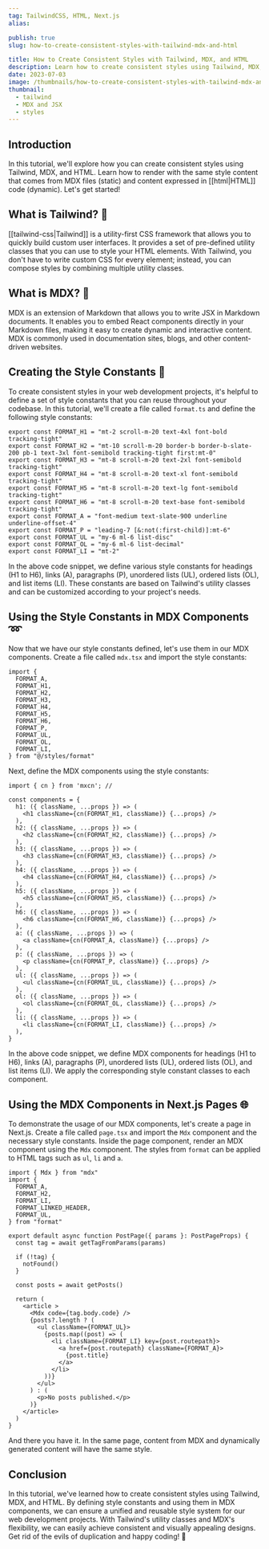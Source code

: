 ```yaml
---
tag: TailwindCSS, HTML, Next.js
alias:

publish: true
slug: how-to-create-consistent-styles-with-tailwind-mdx-and-html

title: How to Create Consistent Styles with Tailwind, MDX, and HTML
description: Learn how to create consistent styles using Tailwind, MDX, and HTML. This tutorial provides instructions for using the same styles in MDX and HTML content.
date: 2023-07-03
image: /thumbnails/how-to-create-consistent-styles-with-tailwind-mdx-and-html.png
thumbnail:
  - tailwind
  - MDX and JSX
  - styles
---
```


## Introduction
In this tutorial, we'll explore how you can create consistent styles using Tailwind, MDX, and HTML. Learn how to render with the same style content that comes from MDX files (static) and content expressed in [[html|HTML]] code (dynamic). Let's get started!

## What is Tailwind? 🎨
[[tailwind-css|Tailwind]] is a utility-first CSS framework that allows you to quickly build custom user interfaces. It provides a set of pre-defined utility classes that you can use to style your HTML elements. With Tailwind, you don't have to write custom CSS for every element; instead, you can compose styles by combining multiple utility classes.

## What is MDX? 📝
MDX is an extension of Markdown that allows you to write JSX in Markdown documents. It enables you to embed React components directly in your Markdown files, making it easy to create dynamic and interactive content. MDX is commonly used in documentation sites, blogs, and other content-driven websites.

## Creating the Style Constants 🎨
To create consistent styles in your web development projects, it's helpful to define a set of style constants that you can reuse throughout your codebase. In this tutorial, we'll create a file called `format.ts` and define the following style constants:

```tsx
export const FORMAT_H1 = "mt-2 scroll-m-20 text-4xl font-bold tracking-tight"
export const FORMAT_H2 = "mt-10 scroll-m-20 border-b border-b-slate-200 pb-1 text-3xl font-semibold tracking-tight first:mt-0"
export const FORMAT_H3 = "mt-8 scroll-m-20 text-2xl font-semibold tracking-tight"
export const FORMAT_H4 = "mt-8 scroll-m-20 text-xl font-semibold tracking-tight"
export const FORMAT_H5 = "mt-8 scroll-m-20 text-lg font-semibold tracking-tight"
export const FORMAT_H6 = "mt-8 scroll-m-20 text-base font-semibold tracking-tight"
export const FORMAT_A = "font-medium text-slate-900 underline underline-offset-4"
export const FORMAT_P = "leading-7 [&:not(:first-child)]:mt-6"
export const FORMAT_UL = "my-6 ml-6 list-disc"
export const FORMAT_OL = "my-6 ml-6 list-decimal"
export const FORMAT_LI = "mt-2"
```

In the above code snippet, we define various style constants for headings (H1 to H6), links (A), paragraphs (P), unordered lists (UL), ordered lists (OL), and list items (LI). These constants are based on Tailwind's utility classes and can be customized according to your project's needs.

## Using the Style Constants in MDX Components ➿
Now that we have our style constants defined, let's use them in our MDX components. Create a file called `mdx.tsx`  and import the style constants:

```tsx
import {
  FORMAT_A,
  FORMAT_H1,
  FORMAT_H2,
  FORMAT_H3,
  FORMAT_H4,
  FORMAT_H5,
  FORMAT_H6,
  FORMAT_P,
  FORMAT_UL,
  FORMAT_OL,
  FORMAT_LI,
} from "@/styles/format"
```

Next, define the MDX components using the style constants:

```tsx
import { cn } from 'mxcn'; //

const components = {
  h1: ({ className, ...props }) => (
    <h1 className={cn(FORMAT_H1, className)} {...props} />
  ),
  h2: ({ className, ...props }) => (
    <h2 className={cn(FORMAT_H2, className)} {...props} />
  ),
  h3: ({ className, ...props }) => (
    <h3 className={cn(FORMAT_H3, className)} {...props} />
  ),
  h4: ({ className, ...props }) => (
    <h4 className={cn(FORMAT_H4, className)} {...props} />
  ),
  h5: ({ className, ...props }) => (
    <h5 className={cn(FORMAT_H5, className)} {...props} />
  ),
  h6: ({ className, ...props }) => (
    <h6 className={cn(FORMAT_H6, className)} {...props} />
  ),
  a: ({ className, ...props }) => (
    <a className={cn(FORMAT_A, className)} {...props} />
  ),
  p: ({ className, ...props }) => (
    <p className={cn(FORMAT_P, className)} {...props} />
  ),
  ul: ({ className, ...props }) => (
    <ul className={cn(FORMAT_UL, className)} {...props} />
  ),
  ol: ({ className, ...props }) => (
    <ol className={cn(FORMAT_OL, className)} {...props} />
  ),
  li: ({ className, ...props }) => (
    <li className={cn(FORMAT_LI, className)} {...props} />
  ),
}
```

In the above code snippet, we define MDX components for headings (H1 to H6), links (A), paragraphs (P), unordered lists (UL), ordered lists (OL), and list items (LI). We apply the corresponding style constant classes to each component.

## Using the MDX Components in Next.js Pages 🌐
To demonstrate the usage of our MDX components, let's create a page in Next.js. Create a file called `page.tsx` and import the `Mdx` component and the necessary style constants. Inside the page component, render an MDX component using the `Mdx` component. The styles from `format` can be applied to HTML tags such as `ul`, `li` and `a`.

```tsx
import { Mdx } from "mdx"
import {
  FORMAT_A,
  FORMAT_H2,
  FORMAT_LI,
  FORMAT_LINKED_HEADER,
  FORMAT_UL,
} from "format"

export default async function PostPage({ params }: PostPageProps) {
  const tag = await getTagFromParams(params)

  if (!tag) {
    notFound()
  }

  const posts = await getPosts()

  return (
    <article >
      <Mdx code={tag.body.code} />
      {posts?.length ? (
        <ul className={FORMAT_UL}>
          {posts.map((post) => (
            <li className={FORMAT_LI} key={post.routepath}>
              <a href={post.routepath} className={FORMAT_A}>
                {post.title}
              </a>
            </li>
          ))}
        </ul>
      ) : (
        <p>No posts published.</p>
      )}
    </article>
  )
}
```


And there you have it. In the same page, content from MDX and dynamically generated content will have the same style.

## Conclusion
In this tutorial, we've learned how to create consistent styles using Tailwind, MDX, and HTML. By defining style constants and using them in MDX components, we can ensure a unified and reusable style system for our web development projects. With Tailwind's utility classes and MDX's flexibility, we can easily achieve consistent and visually appealing designs. Get rid of the evils of duplication and happy coding! 🚀
